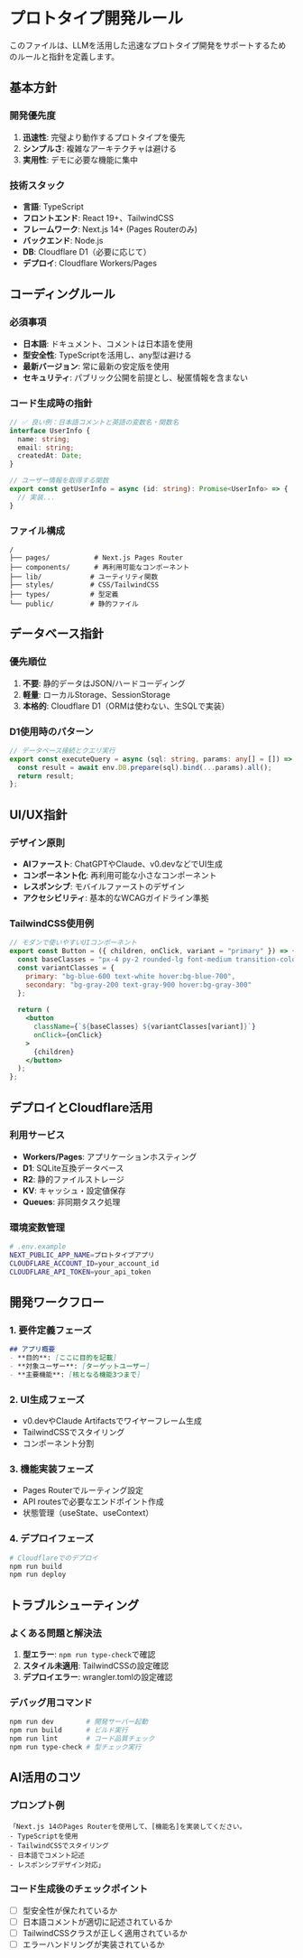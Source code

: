 # プロトタイプ開発ルール

このファイルは、LLMを活用した迅速なプロトタイプ開発をサポートするためのルールと指針を定義します。

## 基本方針

### 開発優先度
1. **迅速性**: 完璧より動作するプロトタイプを優先
2. **シンプルさ**: 複雑なアーキテクチャは避ける
3. **実用性**: デモに必要な機能に集中

### 技術スタック
- **言語**: TypeScript
- **フロントエンド**: React 19+、TailwindCSS
- **フレームワーク**: Next.js 14+ (Pages Routerのみ)
- **バックエンド**: Node.js
- **DB**: Cloudflare D1（必要に応じて）
- **デプロイ**: Cloudflare Workers/Pages

## コーディングルール

### 必須事項
- **日本語**: ドキュメント、コメントは日本語を使用
- **型安全性**: TypeScriptを活用し、any型は避ける
- **最新バージョン**: 常に最新の安定版を使用
- **セキュリティ**: パブリック公開を前提とし、秘匿情報を含まない

### コード生成時の指針
```typescript
// ✅ 良い例：日本語コメントと英語の変数名・関数名
interface UserInfo {
  name: string;
  email: string;
  createdAt: Date;
}

// ユーザー情報を取得する関数
export const getUserInfo = async (id: string): Promise<UserInfo> => {
  // 実装...
}
```

### ファイル構成
```
/
├── pages/           # Next.js Pages Router
├── components/      # 再利用可能なコンポーネント
├── lib/            # ユーティリティ関数
├── styles/         # CSS/TailwindCSS
├── types/          # 型定義
└── public/         # 静的ファイル
```

## データベース指針

### 優先順位
1. **不要**: 静的データはJSON/ハードコーディング
2. **軽量**: ローカルStorage、SessionStorage
3. **本格的**: Cloudflare D1（ORMは使わない、生SQLで実装）

### D1使用時のパターン
```typescript
// データベース接続とクエリ実行
export const executeQuery = async (sql: string, params: any[] = []) => {
  const result = await env.DB.prepare(sql).bind(...params).all();
  return result;
};
```

## UI/UX指針

### デザイン原則
- **AIファースト**: ChatGPTやClaude、v0.devなどでUI生成
- **コンポーネント化**: 再利用可能な小さなコンポーネント
- **レスポンシブ**: モバイルファーストのデザイン
- **アクセシビリティ**: 基本的なWCAGガイドライン準拠

### TailwindCSS使用例
```jsx
// モダンで使いやすいUIコンポーネント
export const Button = ({ children, onClick, variant = "primary" }) => {
  const baseClasses = "px-4 py-2 rounded-lg font-medium transition-colors";
  const variantClasses = {
    primary: "bg-blue-600 text-white hover:bg-blue-700",
    secondary: "bg-gray-200 text-gray-900 hover:bg-gray-300"
  };
  
  return (
    <button 
      className={`${baseClasses} ${variantClasses[variant]}`}
      onClick={onClick}
    >
      {children}
    </button>
  );
};
```

## デプロイとCloudflare活用

### 利用サービス
- **Workers/Pages**: アプリケーションホスティング
- **D1**: SQLite互換データベース
- **R2**: 静的ファイルストレージ
- **KV**: キャッシュ・設定値保存
- **Queues**: 非同期タスク処理

### 環境変数管理
```bash
# .env.example
NEXT_PUBLIC_APP_NAME=プロトタイプアプリ
CLOUDFLARE_ACCOUNT_ID=your_account_id
CLOUDFLARE_API_TOKEN=your_api_token
```

## 開発ワークフロー

### 1. 要件定義フェーズ
```markdown
## アプリ概要
- **目的**: [ここに目的を記載]
- **対象ユーザー**: [ターゲットユーザー]
- **主要機能**: [核となる機能3つまで]
```

### 2. UI生成フェーズ
- v0.devやClaude Artifactsでワイヤーフレーム生成
- TailwindCSSでスタイリング
- コンポーネント分割

### 3. 機能実装フェーズ
- Pages Routerでルーティング設定
- API routesで必要なエンドポイント作成
- 状態管理（useState、useContext）

### 4. デプロイフェーズ
```bash
# Cloudflareでのデプロイ
npm run build
npm run deploy
```

## トラブルシューティング

### よくある問題と解決法
1. **型エラー**: `npm run type-check`で確認
2. **スタイル未適用**: TailwindCSSの設定確認
3. **デプロイエラー**: wrangler.tomlの設定確認

### デバッグ用コマンド
```bash
npm run dev        # 開発サーバー起動
npm run build      # ビルド実行
npm run lint       # コード品質チェック
npm run type-check # 型チェック実行
```

## AI活用のコツ

### プロンプト例
```
「Next.js 14のPages Routerを使用して、[機能名]を実装してください。
- TypeScriptを使用
- TailwindCSSでスタイリング
- 日本語でコメント記述
- レスポンシブデザイン対応」
```

### コード生成後のチェックポイント
- [ ] 型安全性が保たれているか
- [ ] 日本語コメントが適切に記述されているか
- [ ] TailwindCSSクラスが正しく適用されているか
- [ ] エラーハンドリングが実装されているか
